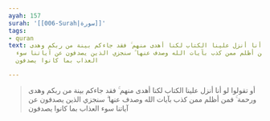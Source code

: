 ```yaml
---
ayah: 157
surah: '[[006-Surah|سورة]]'
tags:
- quran
text: أو تقولوا لو أنا أنزل علينا الكتاب لكنا أهدى منهم ۚ فقد جاءكم بينة من ربكم وهدى
  ورحمة ۚ فمن أظلم ممن كذب بآيات الله وصدف عنها ۗ سنجزي الذين يصدفون عن آياتنا سوء
  العذاب بما كانوا يصدفون

---
```

> أو تقولوا لو أنا أنزل علينا الكتاب لكنا أهدى منهم ۚ فقد جاءكم بينة من ربكم وهدى ورحمة ۚ فمن أظلم ممن كذب بآيات الله وصدف عنها ۗ سنجزي الذين يصدفون عن آياتنا سوء العذاب بما كانوا يصدفون
